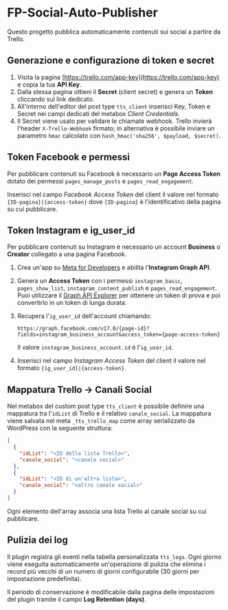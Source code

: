 # FP-Social-Auto-Publisher

Questo progetto pubblica automaticamente contenuti sui social a partire da Trello.

## Generazione e configurazione di token e secret

1. Visita la pagina [https://trello.com/app-key](https://trello.com/app-key) e copia la tua **API Key**.
2. Dalla stessa pagina ottieni il **Secret** (client secret) e genera un **Token** cliccando sul link dedicato.
3. All'interno dell'editor del post type `tts_client` inserisci Key, Token e Secret nei campi dedicati del metabox *Client Credentials*.
4. Il Secret viene usato per validare le chiamate webhook. Trello invierà l'header `X-Trello-Webhook` firmato; in alternativa è possibile inviare un parametro `hmac` calcolato con `hash_hmac('sha256', $payload, $secret)`.

## Token Facebook e permessi

Per pubblicare contenuti su Facebook è necessario un **Page Access Token** dotato dei permessi `pages_manage_posts` e `pages_read_engagement`.

Inserisci nel campo *Facebook Access Token* del client il valore nel formato `{ID-pagina}|{access-token}` dove `{ID-pagina}` è l'identificativo della pagina su cui pubblicare.

## Token Instagram e ig_user_id

Per pubblicare contenuti su Instagram è necessario un account **Business** o **Creator** collegato a una pagina Facebook.

1. Crea un'app su [Meta for Developers](https://developers.facebook.com/apps/) e abilita l'**Instagram Graph API**.
2. Genera un **Access Token** con i permessi `instagram_basic`, `pages_show_list`, `instagram_content_publish` e `pages_read_engagement`. Puoi utilizzare il [Graph API Explorer](https://developers.facebook.com/tools/explorer/) per ottenere un token di prova e poi convertirlo in un token di lunga durata.
3. Recupera l'`ig_user_id` dell'account chiamando:

   ```
   https://graph.facebook.com/v17.0/{page-id}?fields=instagram_business_account&access_token={page-access-token}
   ```

   Il valore `instagram_business_account.id` è l'`ig_user_id`.
4. Inserisci nel campo *Instagram Access Token* del client il valore nel formato `{ig_user_id}|{access-token}`.

## Mappatura Trello → Canali Social

Nel metabox del custom post type `tts_client` è possibile definire una mappatura tra l'`idList` di Trello e il relativo `canale_social`.
La mappatura viene salvata nel meta `_tts_trello_map` come array serializzato da WordPress con la seguente struttura:

```json
[
  {
    "idList": "<ID della lista Trello>",
    "canale_social": "<canale social>"
  },
  {
    "idList": "<ID di un'altra lista>",
    "canale_social": "<altro canale social>"
  }
]
```

Ogni elemento dell'array associa una lista Trello al canale social su cui pubblicare.

## Pulizia dei log

Il plugin registra gli eventi nella tabella personalizzata `tts_logs`.
Ogni giorno viene eseguita automaticamente un'operazione di pulizia che elimina i
record più vecchi di un numero di giorni configurabile (30 giorni per impostazione predefinita).

Il periodo di conservazione è modificabile dalla pagina delle impostazioni del plugin tramite
il campo **Log Retention (days)**.

